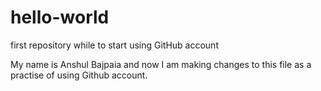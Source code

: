 # hello-world
first repository while to start using GitHub account

My name is Anshul Bajpaia and now I am making changes to this file as a practise of using Github account.
